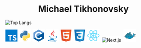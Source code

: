 


<h1 align = "center" >Michael Tikhonovsky</h1>

![Top Langs](https://github-readme-stats.vercel.app/api/top-langs/?username=michaeltikhonovsky&layout=compact&theme=tokyonight)
<p align="left">
  <img src="https://raw.githubusercontent.com/devicons/devicon/master/icons/typescript/typescript-original.svg" alt="TypeScript" width="40"/>
  <img src="https://raw.githubusercontent.com/devicons/devicon/master/icons/python/python-original.svg" alt="Python" width="40"/>
  <img src="https://raw.githubusercontent.com/devicons/devicon/master/icons/c/c-original.svg" alt="C" width="40"/>
  <img src="https://raw.githubusercontent.com/devicons/devicon/master/icons/java/java-original.svg" alt="Java" width="40"/>
  <img src="https://raw.githubusercontent.com/devicons/devicon/master/icons/html5/html5-original.svg" alt="HTML" width="40"/>
  <img src="https://raw.githubusercontent.com/devicons/devicon/master/icons/css3/css3-original.svg" alt="CSS" width="40"/>
  <img src="https://raw.githubusercontent.com/devicons/devicon/master/icons/react/react-original.svg" alt="React" width="40"/>
<img src="https://upload.wikimedia.org/wikipedia/commons/8/8e/Nextjs-logo.svg" 
     alt="Next.js" width="40" 
     style="background-color: white; padding: 4px; border-radius: 6px;"/>
  <img src="https://raw.githubusercontent.com/devicons/devicon/master/icons/docker/docker-original.svg" alt="Docker" width="40"/>
</p>



<!--
**michaeltikhonovsky/michaeltikhonovsky** is a ✨ _special_ ✨ repository because its `README.md` (this file) appears on your GitHub profile.

Here are some ideas to get you started:

- 🔭 I’m currently working on ...
- 🌱 I’m currently learning ...
- 👯 I’m looking to collaborate on ...
- 🤔 I’m looking for help with ...
- 💬 Ask me about ...
- 📫 How to reach me: ...
- 😄 Pronouns: ...
- ⚡ Fun fact: ...
-->
